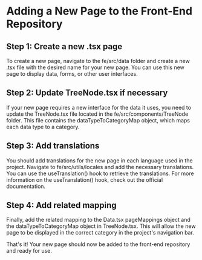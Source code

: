 # Adding a New Page to the Front-End Repository

## Step 1: Create a new .tsx page
To create a new page, navigate to the fe/src/data folder and create a new .tsx file with the desired name for your new page. You can use this new page to display data, forms, or other user interfaces.

## Step 2: Update TreeNode.tsx if necessary
If your new page requires a new interface for the data it uses, you need to update the TreeNode.tsx file located in the fe/src/components/TreeNode folder. This file contains the dataTypeToCategoryMap object, which maps each data type to a category.

## Step 3: Add translations
You should add translations for the new page in each language used in the project. Navigate to fe/src/utils/locales and add the necessary translations. You can use the useTranslation() hook to retrieve the translations. For more information on the useTranslation() hook, check out the official documentation.

## Step 4: Add related mapping
Finally, add the related mapping to the Data.tsx pageMappings object and the dataTypeToCategoryMap object in TreeNode.tsx. This will allow the new page to be displayed in the correct category in the project's navigation bar.

That's it! Your new page should now be added to the front-end repository and ready for use.